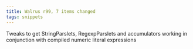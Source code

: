 ```yaml
---
title: Walrus r99, 7 items changed
tags: snippets
---
```


Tweaks to get StringParslets, RegexpParslets and accumulators working in conjunction with compiled numeric literal expressions
